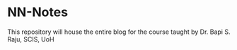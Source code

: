 # NN-Notes
This repository will  house the entire blog for the course taught by Dr. Bapi S. Raju, SCIS, UoH
